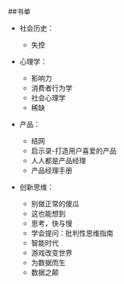 ##书单
- 社会历史：
  - 失控

- 心理学：
  - 影响力
  - 消费者行为学
  - 社会心理学
  - 稀缺

- 产品：
  - 结网
  - 启示录-打造用户喜爱的产品
  - 人人都是产品经理
  - 产品经理手册

- 创新思维：
  - 别做正常的傻瓜
  - 这也能想到
  - 思考，快与慢
  - 学会提问：批判性思维指南
  - 智能时代
  - 游戏改变世界
  - 为数据而生
  - 数据之颠
